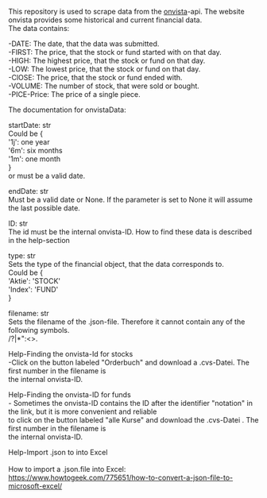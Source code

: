 This repository is used to scrape data from the <a href="https://www.onvista.de">onvista</a>-api. The website onvista provides some historical and current financial data.<br>
The data contains: <br>

-DATE: The date, that the data was submitted. <br>
-FIRST: The price, that the stock or fund started with on that day. <br>
-HIGH: The highest price, that the stock or fund on that day. <br>
-LOW: The lowest price, that the stock or fund on that day. <br>
-ClOSE: The price, that the stock or fund ended with. <br>
-VOLUME: The number of stock, that were sold or bought. <br>
-PICE-Price: The price of a single piece. <br>

The documentation for onvistaData: <br>

startDate: str <br>
      Could be { <br>
            '1j': one year <br>
            '6m': six months <br>
            '1m': one month <br>
        }<br>
        or must be a valid date.<br>

  endDate: str <br>
        Must be a valid date or None. If the parameter is set to None it will assume the last possible date. <br>

ID: str <br>
        The id must be the internal onvista-ID. How to find these data is described in the help-section <br>

type: str <br>
        Sets the type of the financial object, that the data corresponds to. <br>
        Could be { <br>
            'Aktie': 'STOCK' <br>
            'Index': 'FUND' <br>
        } <br>

  filename: str <br>
        Sets the filename of the .json-file. Therefore it cannot contain any of the following symbols. <br>
        /\?|*":<>. <br>


  Help-Finding the onvista-Id for stocks <br>
        -Click on the button labeled "Orderbuch" and download a .cvs-Datei. The first number in the filename is  <br>
        the internal onvista-ID. <br>
        
  Help-Finding the onvista-ID for funds <br>
        - Sometimes the onvista-ID contains the ID after the identifier "notation" in the link, but it is more convenient and reliable <br>
        to click on the button labeled "alle Kurse" and download the .cvs-Datei . The first number in the filename is <br>
        the internal onvista-ID. <br>
        
Help-Import .json to into Excel      <br>  
        How to import a .json.file into Excel: <br>
        https://www.howtogeek.com/775651/how-to-convert-a-json-file-to-microsoft-excel/ <br>
